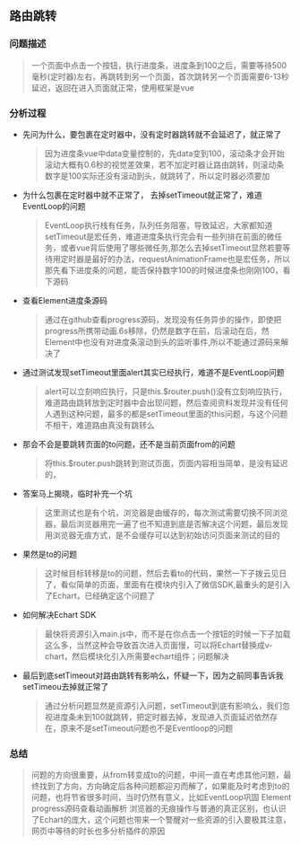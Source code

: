 ## 路由跳转

### 问题描述
> 一个页面中点击一个按钮，执行进度条，进度条到100之后，需要等待500毫秒(定时器)左右，再跳转到另一个页面，首次跳转另一个页面需要6-13秒延迟，返回在进入页面就正常，使用框架是vue

### 分析过程
- 先问为什么，要包裹在定时器中，没有定时器跳转就不会延迟了，就正常了
  >因为进度条vue中data变量控制的，先data变到100，滚动条才会开始滚动大概有0.6秒的视觉差效果，若不加定时器让路由跳转，则滚动条数字是100实际还没有滚动到头，就跳转了，所以定时器必须要加

- 为什么包裹在定时器中就不正常了， 去掉setTimeout就正常了，难道EventLoop的问题
  >EventLoop执行栈有任务，队列任务阻塞，导致延迟，大家都知道setTimeout是宏任务，难道进度条执行完会有一些列排在前面的微任务，或者vue背后使用了哪些微任务,那怎么去掉setTimeout显然若要等待用定时器是最好的办法，requestAnimationFrame也是宏任务，所以那先看下进度条的问题，能否保持数字100的时候进度条也刚刚100，看下源码

- 查看Element进度条源码
  >通过在github查看progress源码，发现没有任务异步的操作，即使把progress所携带动画.6s移除，仍然是数字在前，后滚动在后，然Element中也没有对进度条滚动到头的监听事件,所以不能通过源码来解决了

- 通过测试发现setTimeout里面alert其实已经执行，难道不是EventLoop问题
  >alert可以立刻响应执行，只是this.$router.push()没有立刻响应执行，难道路由跳转放到定时器中会出现问题，然后查阅资料发现并没有任何人遇到这种问题，最多的都是setTimeout里面的this问题，与这个问题不相干，难道路由真没有跳转么

- 那会不会是要跳转页面的to问题，还不是当前页面from的问题
  >将this.$router.push跳转到测试页面，页面内容相当简单，是没有延迟的，

- 答案马上揭晓，临时补充一个坑
  >这里测试也是有个坑，浏览器是由缓存的，每次测试需要切换不同浏览器，最后浏览器用完一遍了也不知道到底是否解决这个问题，最后发现用浏览器无痕方式，是不会缓存可以达到初始访问页面来测试的目的

- 果然是to的问题
  >这时候目标转移是to的问题，然后去看to的代码，果然一下子拨云见日了，看似简单的页面，里面有在模块内引入了微信SDK,最重头的是引入了Echart，已经确定这个问题了

- 如何解决Echart SDK
  >最快将资源引入main.js中，而不是在你点击一个按钮的时候一下子加载这么多，当然这种会导致首次进入页面慢，可以将Echart替换成v-chart，然后模块化引入所需要echart组件；问题解决

- 最后到底setTimeout对路由跳转有影响么，怀疑一下，因为之前同事告诉我setTimeou去掉就正常了
  >通过分析问题显然是资源引入问题，setTimeout到底有影响么，我们忽视进度条未到100就跳转，把定时器去掉，发现进入页面延迟依然存在，原来不是setTimeout问题也不是Eventloop的问题

### 总结
> 问题的方向很重要，从from转变成to的问题，中间一直在考虑其他问题，最终找到了方向，方向确定后各种问题都迎刃而解了，如果能及时考虑到to的问题，也将节省很多时间，当时仍然有意义，比如EventLoop巩固 Element progress源码查看动画解析 浏览器的无痕操作与普通的真正区别，也认识了Echart的庞大，这个问题也带来一个警醒对一些资源的引入要极其注意，网页中等待的时长也多分析插件的原因